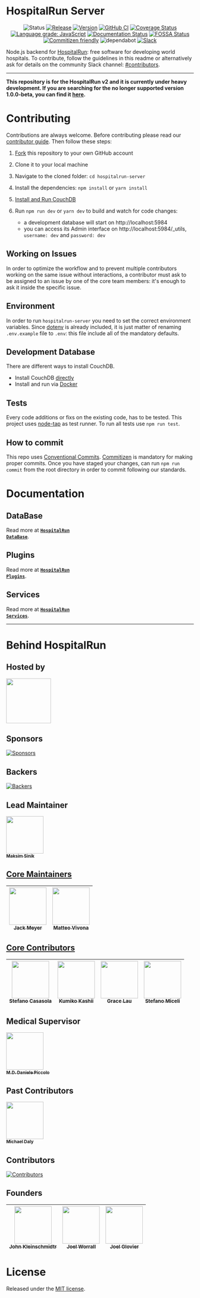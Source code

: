 # HospitalRun Server

<div align="center">

![Status](https://img.shields.io/badge/Status-developing-brightgree) [![Release](https://img.shields.io/github/release/HospitalRun/hospitalrun-server.svg)](https://github.com/HospitalRun/hospitalrun-server/releases) [![Version](https://img.shields.io/github/package-json/v/hospitalrun/hospitalrun-server)](https://github.com/HospitalRun/hospitalrun-server/releases) [![GitHub CI](https://github.com/HospitalRun/server/workflows/GitHub%20CI/badge.svg)](https://github.com/HospitalRun/server/actions) [![Coverage Status](https://coveralls.io/repos/github/HospitalRun/hospitalrun-server/badge.svg?branch=master)](https://coveralls.io/github/HospitalRun/hospitalrun-server?branch=master) [![Language grade: JavaScript](https://img.shields.io/lgtm/grade/javascript/g/HospitalRun/hospitalrun-server.svg?logo=lgtm&logoWidth=18)](https://lgtm.com/projects/g/HospitalRun/hospitalrun-server/context:javascript) [![Documentation Status](https://readthedocs.org/projects/hospitalrun-server/badge/?version=latest)](https://hospitalrun-server.readthedocs.io)
 [![FOSSA Status](https://app.fossa.io/api/projects/git%2Bgithub.com%2FHospitalRun%2Fhospitalrun-server.svg?type=shield)](https://app.fossa.io/projects/git%2Bgithub.com%2FHospitalRun%2Fhospitalrun-server?ref=badge_shield) [![Commitizen friendly](https://img.shields.io/badge/commitizen-friendly-brightgreen.svg)](http://commitizen.github.io/cz-cli/) ![dependabot](https://api.dependabot.com/badges/status?host=github&repo=HospitalRun/hospitalrun-server) [![Slack](https://hospitalrun-slack.herokuapp.com/badge.svg)](https://hospitalrun-slack.herokuapp.com)

</div>

Node.js backend for [HospitalRun](http://hospitalrun.io/): free software for developing world hospitals. To contribute, follow the guidelines in this readme or alternatively ask for details on the community Slack channel: [#contributors](https://hospitalrun-slack.herokuapp.com).

---

**This repository is for the HospitalRun v2 and it is currently under heavy development. If you are searching for the no longer supported version 1.0.0-beta, you can find it [here](https://github.com/HospitalRun/hospitalrun-server/tree/1.0.0-beta).**

# Contributing

Contributions are always welcome. Before contributing please read our [contributor guide](https://github.com/HospitalRun/hospitalrun-server/blob/master/.github/CONTRIBUTING.md). Then follow these steps:

1. [Fork](https://github.com/HospitalRun/hospitalrun-server/fork) this repository to your own GitHub account
2. Clone it to your local machine
3. Navigate to the cloned folder: `cd hospitalrun-server`
4. Install the dependencies: `npm install` or `yarn install`
5. [Install and Run CouchDB](#development-database)
5. Run `npm run dev` or `yarn dev` to build and watch for code changes:

   - a development database will start on http://localhost:5984
   - you can access its Admin interface on http://localhost:5984/_utils, `username: dev` and `password: dev`

## Working on Issues
In order to optimize the workflow and to prevent multiple contributors working on the same issue without interactions, a contributor must ask to be assigned to an issue by one of the core team members: it's enough to ask it inside the specific issue.

## Environment
In order to run `hospitalrun-server`  you need to set the correct environment variables. Since [dotenv](https://www.npmjs.com/package/dotenv) is already included, it is just matter of renaming `.env.example` file to `.env`: this file include all of the mandatory defaults.

## Development Database
There are different ways to install CouchDB.
- Install CouchDB [directly](https://docs.couchdb.org/en/stable/install/index.html)
- Install and run via [Docker](https://hub.docker.com/_/couchdb)


## Tests
Every code additions or fixs on the existing code, has to be tested. This project uses [node-tap](https://node-tap.org/) as test runner. To run all tests use `npm run test`.

## How to commit

This repo uses [Conventional Commits](https://www.conventionalcommits.org/). [Commitizen](https://github.com/commitizen/cz-cli) is mandatory for making proper commits. Once you have staged your changes, can run `npm run commit` from the root directory in order to commit following our standards.

# Documentation
## DataBase
Read more at <a href="https://github.com/HospitalRun/hospitalrun-server/blob/master/docs/database.md"><code><b>HospitalRun DataBase</b></code></a>.

## Plugins
Read more at <a href="https://github.com/HospitalRun/hospitalrun-server/blob/master/docs/plugins.md"><code><b>HospitalRun Plugins</b></code></a>.

## Services
Read more at <a href="https://github.com/HospitalRun/hospitalrun-server/blob/master/docs/services.md"><code><b>HospitalRun Services</b></code></a>.

<hr />

# Behind HospitalRun

## Hosted by

[<img src="https://github.com/openjs-foundation/cross-project-council/blob/master/logos/openjsf-color.png?raw=true" width="120px;"/>](https://openjsf.org/projects/#atlarge)

## Sponsors

[![Sponsors](https://opencollective.com/hospitalrun/sponsors.svg?width=890)](https://opencollective.com/hospitalrun/contribute/sponsors-336/checkout)

## Backers

[![Backers](https://opencollective.com/hospitalrun/backers.svg?width=890)](https://opencollective.com/hospitalrun/contribute/backers-335/checkout)

## Lead Maintainer

[<img src="https://avatars2.githubusercontent.com/u/1620916?s=460&v=4" width="100px;"/><br /><sub><b>Maksim Sinik</b></sub>](https://github.com/fox1t)<br />

## [Core Maintainers](https://github.com/orgs/HospitalRun/teams/core-maintainers)

<!-- prettier-ignore -->
| [<img src="https://avatars3.githubusercontent.com/u/18731800?s=460&v=4" width="100px;"/><br /><sub><b>Jack Meyer</b></sub>](https://github.com/jackcmeyer) | [<img src="https://avatars0.githubusercontent.com/u/6388707?s=460&v=4" width="100px;"/><br /><sub><b>Matteo Vivona</b></sub>](https://github.com/tehKapa) |
|---|---|

## [Core Contributors](https://github.com/orgs/HospitalRun/teams/core-contributor)

<!-- prettier-ignore -->
| [<img src="https://avatars3.githubusercontent.com/u/25089405?s=460&v=4" width="100px;"/><br /><sub><b>Stefano Casasola</b></sub>](https://github.com/irvelervel) |  [<img src="https://avatars2.githubusercontent.com/u/8810755?s=460&u=495b69e528066f88944d8ce487ce39afe01b9ccb&v=4" width="100px;"/><br /><sub><b>Kumiko Kashii</b></sub>](https://github.com/kumikokashii) | [<img src="https://avatars3.githubusercontent.com/u/603924?s=460&v=4" width="100px;"/><br /><sub><b>Grace Lau</b></sub>](https://github.com/lauggh) | [<img src="https://avatars2.githubusercontent.com/u/26657904?s=460&u=d960bf3d95ae0c9bb858f1f069fff03e51254ddb&v=4" width="100px;"/><br /><sub><b>Stefano Miceli</b></sub>](https://github.com/StefanoMiC) |
|---|---|---|---|

## Medical Supervisor

[<img src="https://avatars2.githubusercontent.com/u/24660474?s=460&v=4" width="100px;"/><br /><sub><b>M.D. Daniele Piccolo</b></sub>](https://it.linkedin.com/in/danielepiccolo)<br />

## Past Contributors

[<img src="https://avatars2.githubusercontent.com/u/8914893?s=460&v=4" width="100px;"/><br /><sub><b>Michael Daly</b></sub>](https://github.com/MichaelDalyDev)<br />

## Contributors

[![Contributors](https://opencollective.com/hospitalrun/contributors.svg?width=960&button=false)](https://github.com/HospitalRun/hospitalrun-frontend/graphs/contributors)

## Founders

<!-- prettier-ignore -->
| [<img src="https://avatars0.githubusercontent.com/u/609052?s=460&v=4" width="100px;"/><br /><sub><b>John Kleinschmidtr</b></sub>](https://github.com/jkleinsc) | [<img src="https://avatars0.githubusercontent.com/u/929261?s=400&v=4" width="100px;"/><br /><sub><b>Joel Worrall</b></sub>](https://github.com/tangollama)  | [<img src="https://avatars0.githubusercontent.com/u/1319791?s=460&v=4" width="100px;"/><br /><sub><b>Joel Glovier</b></sub>](https://github.com/jglovier)  |
|---|---|---|

# License

Released under the [MIT license](LICENSE).
